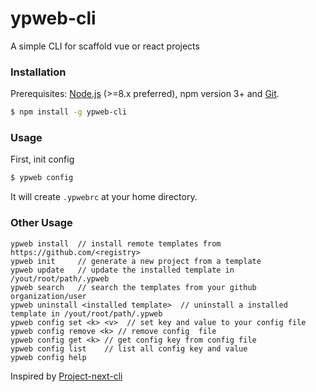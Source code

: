 # ypweb-cli
A simple CLI for scaffold vue or react projects

### Installation
Prerequisites: [Node.js](https://nodejs.org/en/) (>=8.x preferred), npm version 3+ and [Git](https://git-scm.com/).

``` bash
$ npm install -g ypweb-cli
```

### Usage

First, init config

``` bash
$ ypweb config
```
It will create `.ypwebrc` at your home directory.


### Other Usage
```
ypweb install  // install remote templates from https://github.com/<registry>
ypweb init     // generate a new project from a template
ypweb update   // update the installed template in /yout/root/path/.ypweb
ypweb search   // search the templates from your github organization/user
ypweb uninstall <installed template>  // uninstall a installed template in /yout/root/path/.ypweb
ypweb config set <k> <v>  // set key and value to your config file
ypweb config remove <k> // remove config  file
ypweb config get <k> // get config key from config file
ypweb config list    // list all config key and value
ypweb config help
```

Inspired by [Project-next-cli](https://github.com/ijs/project-next-cli)
